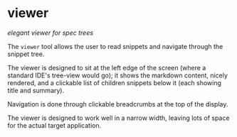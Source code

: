 # viewer
*elegant viewer for spec trees*

The `viewer` tool allows the user to read snippets and navigate through the snippet tree.

The viewer is designed to sit at the left edge of the screen (where a standard IDE's tree-view would go); it shows the markdown content, nicely rendered, and a clickable list of children snippets below it (each showing title and summary).

Navigation is done through clickable breadcrumbs at the top of the display.

The viewer is designed to work well in a narrow width, leaving lots of space for the actual target application.